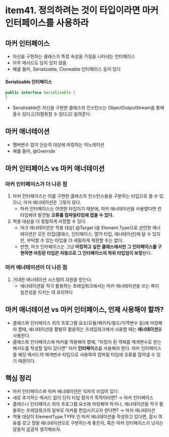 # item41. 정의하려는 것이 타입이라면 마커 인터페이스를 사용하라

## 마커 인터페이스 
- 자신을 구현하는 클래스가 특정 속성을 가짐을 나타내는 인터페이스
- 아무 메서드도 담지 있지 않음
- 예를 들어, Serializable, Cloneable 인터페이스 등이 있다

#### Serializable 인터페이스
```java
public interface Serializable {
}
```
-  Serializable은 자신을 구현한 클래스의 인스턴스는 ObjectOutputStream을 통해 쓸수 있다고(직렬화할 수 있다고) 알려준다.

## 마커 애너테이션 
- 멤버변수 없이 단순히 대상에 마킹하는 어노테이션
- 예를 들어, @Override

## 마커 인터페이스 vs 마커 애너테이션
### 마커 인터페이스가 더 나은 점
1. 마커 인터페이스는 이를 구현한 클래스의 인스턴스들을 구분하는 타입으로 쓸 수 있으나, 마커 애너테이션은 그렇지 않다.
   - 마커 인터페이스는 어엿한 타입이기 때문에, 마커 애너테이션을 사용했다면 런타임에야 발견될 **오류를 컴파일타임에 잡을 수 있다.**
2. 적용 대상을 더 정밀하게 지정할 수 있다.
    - 마크 애너테이션은 적용 대상( @Target )을 Element.Type으로 선언한 애너테이션은 모든 타입(클래스, 인터페이스, 열거 타입, 애너테이션)에 달 수 있지만, 부탁할 수 있는 타입을 더 세밀하게 제한할 수는 없다.
    - 반면, 마크 인터페이스는 그냥 **마킹하고 싶은 클래스에서만 그 인터페이스를 구현하면 마킹된 타입은 자동으로 그 인터페이스의 하위 타입임이 보장**된다.

### 마커 애너테이션이 더 나은 점
1. 거대한 애너테이션 시스템의 지원을 받는다.
    - 애너테이션을 적극 활용하는 프레임워크에서는 마커 애너테이션을 쓰는 쪽이 일관성을 지키는 데 유리하다


## 마커 애너테이션 vs 마커 인터페이스, 언제 사용해야 할까?
- 클래스와 인터페이스 외의 프로그램 요소(모듈/패키지/필드/지역변수 등)에 마킹해야 할때, 애너테이션을 활발히 활용하는 프레임워크에서 사용할 때는 **애너테이션**을 사용한다.
-  클래스와 인터페이스에 마커를 적용해야 할때, "마킹이 된 객체를 매개변수로 받는 메서드를 작성할 일이 있다면" 마커 **인터페이스**를 사용해야 한다. 마커 인터페이스를 해당 메서드의 매개변수 타입으로 사용하여 컴파일 타임에 오류를 잡아낼 수 있기 때문이다.


## 핵심 정리

- 마커 인터페이스와 마커 애너테이션은 각자의 쓰임이 있다.
- 새로 추가하는 메서드 없이 단지 타입 정의가 목적이라면? → 마커 인터페이스
- 클래스나 인터페이스 외의 프로그램 요소에 마킹해야 하거나, 애너테이션을 적극 활용하는 프레임워크의 일부로 마커를 편입시키고자 한다면? → 마커 애너테이션
- 적용 대상이 ElementType.TYPE 인 마커 애너테이션을 작성하고 있다면, 잠시 여유를 갖고 정말 애너테이션으로 구현하는게 좋은지, 혹은 마커 인터페이스가 낫지는 않을지 곰곰히 생각해보자.
